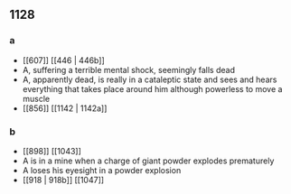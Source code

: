 ## 1128
### a
- [[607]] [[446 | 446b]] 
- A, suffering a terrible mental shock, seemingly falls dead
- A, apparently dead, is really in a cataleptic state and sees and hears everything that takes place around him although powerless to move a muscle
- [[856]] [[1142 | 1142a]] 

### b
- [[898]] [[1043]] 
- A is in a mine when a charge of giant powder explodes prematurely
- A loses his eyesight in a powder explosion
- [[918 | 918b]] [[1047]] 


